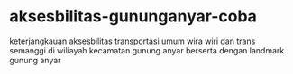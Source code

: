 # aksesbilitas-gununganyar-coba
keterjangkauan aksesbilitas transportasi umum wira wiri dan trans semanggi di wiliayah kecamatan gunung anyar berserta dengan landmark gunung anyar
